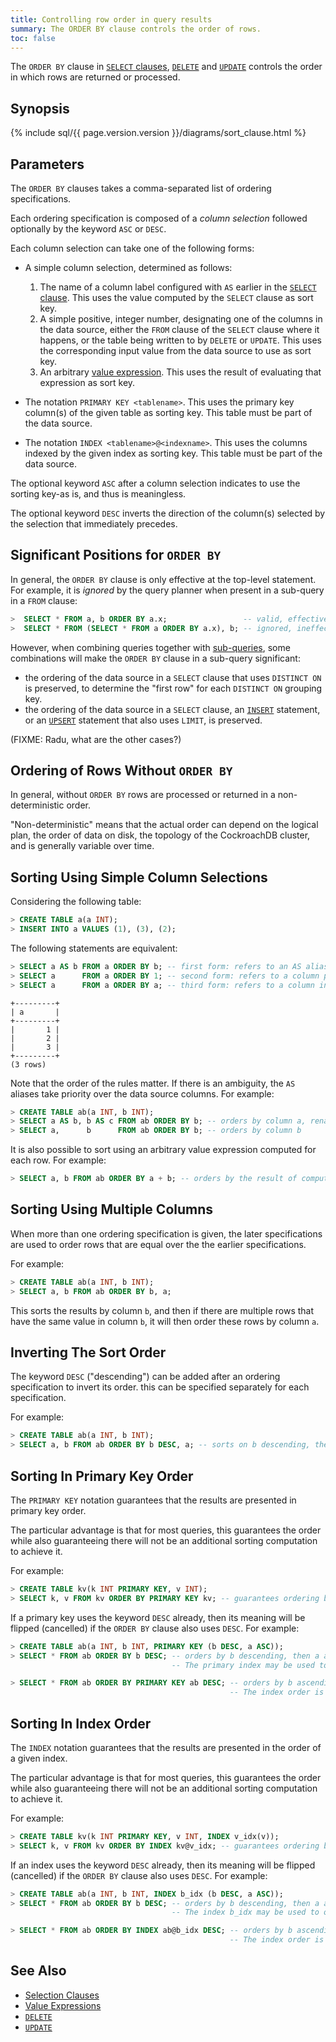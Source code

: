 ```yaml
---
title: Controlling row order in query results
summary: The ORDER BY clause controls the order of rows.
toc: false
---
```


The `ORDER BY` clause in [`SELECT` clauses](select.html),
[`DELETE`](delete.html) and [`UPDATE`](update.html) controls the order
in which rows are returned or processed.

<div id="toc"></div>

## Synopsis

{% include sql/{{ page.version.version }}/diagrams/sort_clause.html %}

## Parameters

The `ORDER BY` clauses takes a comma-separated list of ordering specifications.

Each ordering specification is composed of a *column selection* followed optionally
by the keyword `ASC` or `DESC`.

Each column selection can take one of the following forms:

- A simple column selection, determined as follows:

  1. The name of a column label configured with `AS` earlier in the [`SELECT` clause](select.html). This uses the value computed by the `SELECT` clause as sort key.
  2. A simple positive, integer number, designating one of the columns in the data source, either the `FROM` clause of the `SELECT` clause where it happens, or the table being written to by `DELETE` or `UPDATE`. This uses the corresponding input value from the data source to use as sort key.
  3. An arbitrary [value expression](sql-expressions.html). This uses the result of evaluating that expression as sort key.

- The notation `PRIMARY KEY <tablename>`. This uses the primary key column(s) of the given table as sorting key. This table must be part of the data source.
- The notation `INDEX <tablename>@<indexname>`. This uses the columns indexed by the given index as sorting key. This table must be part of the data source.

The optional keyword `ASC` after a column selection indicates to use
the sorting key-as is, and thus is meaningless.

The optional keyword `DESC` inverts the direction of the column(s)
selected by the selection that immediately precedes.

## Significant Positions for `ORDER BY`

In general, the `ORDER BY` clause is only effective at the top-level
statement. For example, it is *ignored* by the query planner when
present in a sub-query in a `FROM` clause:

```sql
>  SELECT * FROM a, b ORDER BY a.x;                 -- valid, effective
>  SELECT * FROM (SELECT * FROM a ORDER BY a.x), b; -- ignored, ineffective
```

However, when combining queries together with
[sub-queries](table-expressions.html#subqueries-as-table-expressions),
some combinations will make the `ORDER BY` clause in a sub-query
significant:

- the ordering of the data source in a `SELECT` clause that uses
  `DISTINCT ON` is preserved, to determine the "first row" for each
  `DISTINCT ON` grouping key.
- the ordering of the data source in a `SELECT` clause, an
  [`INSERT`](insert.html) statement, or an [`UPSERT`](upsert.html)
  statement that also uses `LIMIT`, is preserved.

(FIXME: Radu, what are the other cases?)

## Ordering of Rows Without `ORDER BY`

In general, without `ORDER BY` rows are processed or returned in a
non-deterministic order.

"Non-deterministic" means that the actual order can depend on the
logical plan, the order of data on disk, the topology of the
CockroachDB cluster, and is generally variable over time.

## Sorting Using Simple Column Selections

Considering the following table:

```sql
> CREATE TABLE a(a INT);
> INSERT INTO a VALUES (1), (3), (2);
```

The following statements are equivalent:

```sql
> SELECT a AS b FROM a ORDER BY b; -- first form: refers to an AS alias.
> SELECT a      FROM a ORDER BY 1; -- second form: refers to a column position.
> SELECT a      FROM a ORDER BY a; -- third form: refers to a column in the data source.
```

```
+---------+
| a       |
+---------+
|       1 |
|       2 |
|       3 |
+---------+
(3 rows)
```

Note that the order of the rules matter. If there is an ambiguity, the `AS` aliases
take priority over the data source columns. For example:

```sql
> CREATE TABLE ab(a INT, b INT);
> SELECT a AS b, b AS c FROM ab ORDER BY b; -- orders by column a, renamed to b
> SELECT a,      b      FROM ab ORDER BY b; -- orders by column b
```

It is also possible to sort using an arbitrary value expression computed for each row. For example:

```sql
> SELECT a, b FROM ab ORDER BY a + b; -- orders by the result of computing a+b.
```


## Sorting Using Multiple Columns

When more than one ordering specification is given, the later specifications are used
to order rows that are equal over the the earlier specifications.

For example:

```sql
> CREATE TABLE ab(a INT, b INT);
> SELECT a, b FROM ab ORDER BY b, a;
```

This sorts the results by column `b`, and then if there are multiple
rows that have the same value in column `b`, it will then order these
rows by column `a`.

## Inverting The Sort Order

The keyword `DESC` ("descending") can be added after an ordering specification to
invert its order. this can be specified separately for each specification.

For example:

```sql
> CREATE TABLE ab(a INT, b INT);
> SELECT a, b FROM ab ORDER BY b DESC, a; -- sorts on b descending, then a ascending.
```


## Sorting In Primary Key Order

The `PRIMARY KEY` notation guarantees that the results are presented
in primary key order.

The particular advantage is that for most queries, this guarantees the
order while also guaranteeing there will not be an additional sorting
computation to achieve it.

For example:

```sql
> CREATE TABLE kv(k INT PRIMARY KEY, v INT);
> SELECT k, v FROM kv ORDER BY PRIMARY KEY kv; -- guarantees ordering by column k.
```

If a primary key uses the keyword `DESC` already, then its meaning
will be flipped (cancelled) if the `ORDER BY` clause also uses
`DESC`. For example:

```sql
> CREATE TABLE ab(a INT, b INT, PRIMARY KEY (b DESC, a ASC));
> SELECT * FROM ab ORDER BY b DESC; -- orders by b descending, then a ascending.
                                    -- The primary index may be used to optimize.

> SELECT * FROM ab ORDER BY PRIMARY KEY ab DESC; -- orders by b ascending, then a descending.
                                                 -- The index order is inverted.
```

## Sorting In Index Order

The `INDEX` notation guarantees that the results are presented
in the order of a given index.

The particular advantage is that for most queries, this guarantees the
order while also guaranteeing there will not be an additional sorting
computation to achieve it.

For example:

```sql
> CREATE TABLE kv(k INT PRIMARY KEY, v INT, INDEX v_idx(v));
> SELECT k, v FROM kv ORDER BY INDEX kv@v_idx; -- guarantees ordering by column v.
```

If an index uses the keyword `DESC` already, then its meaning
will be flipped (cancelled) if the `ORDER BY` clause also uses
`DESC`. For example:

```sql
> CREATE TABLE ab(a INT, b INT, INDEX b_idx (b DESC, a ASC));
> SELECT * FROM ab ORDER BY b DESC; -- orders by b descending, then a ascending.
                                    -- The index b_idx may be used to optimize.

> SELECT * FROM ab ORDER BY INDEX ab@b_idx DESC; -- orders by b ascending, then a descending.
                                                 -- The index order is inverted.
```

## See Also

- [Selection Clauses](selection-clauses.html)
- [Value Expressions](sql-expressions.html)
- [`DELETE`](delete.html)
- [`UPDATE`](delete.html)
